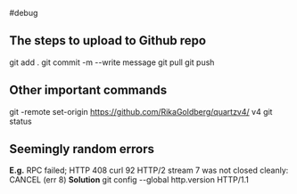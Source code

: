 #debug 

## The steps to upload to Github repo 
git add . 
git commit -m --write message
git pull 
git push

## Other important commands
git -remote set-origin https://github.com/RikaGoldberg/quartzv4/ v4
git status

## Seemingly random errors
**E.g.** RPC failed; HTTP 408 curl 92 HTTP/2 stream 7 was not closed cleanly: CANCEL (err 8)
**Solution** git config --global http.version HTTP/1.1


